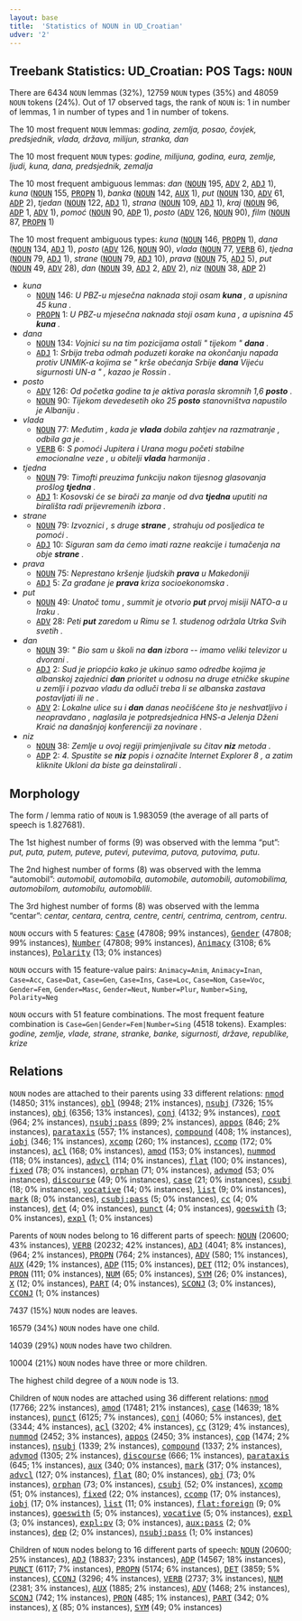 ```yaml
---
layout: base
title:  'Statistics of NOUN in UD_Croatian'
udver: '2'
---
```


## Treebank Statistics: UD_Croatian: POS Tags: `NOUN`

There are 6434 `NOUN` lemmas (32%), 12759 `NOUN` types (35%) and 48059 `NOUN` tokens (24%).
Out of 17 observed tags, the rank of `NOUN` is: 1 in number of lemmas, 1 in number of types and 1 in number of tokens.

The 10 most frequent `NOUN` lemmas: <em>godina, zemlja, posao, čovjek, predsjednik, vlada, država, milijun, stranka, dan</em>

The 10 most frequent `NOUN` types:  <em>godine, milijuna, godina, eura, zemlje, ljudi, kuna, dana, predsjednik, zemalja</em>

The 10 most frequent ambiguous lemmas: <em>dan</em> (<tt><a href="hr-pos-NOUN.html">NOUN</a></tt> 195, <tt><a href="hr-pos-ADV.html">ADV</a></tt> 2, <tt><a href="hr-pos-ADJ.html">ADJ</a></tt> 1), <em>kuna</em> (<tt><a href="hr-pos-NOUN.html">NOUN</a></tt> 155, <tt><a href="hr-pos-PROPN.html">PROPN</a></tt> 1), <em>banka</em> (<tt><a href="hr-pos-NOUN.html">NOUN</a></tt> 142, <tt><a href="hr-pos-AUX.html">AUX</a></tt> 1), <em>put</em> (<tt><a href="hr-pos-NOUN.html">NOUN</a></tt> 130, <tt><a href="hr-pos-ADV.html">ADV</a></tt> 61, <tt><a href="hr-pos-ADP.html">ADP</a></tt> 2), <em>tjedan</em> (<tt><a href="hr-pos-NOUN.html">NOUN</a></tt> 122, <tt><a href="hr-pos-ADJ.html">ADJ</a></tt> 1), <em>strana</em> (<tt><a href="hr-pos-NOUN.html">NOUN</a></tt> 109, <tt><a href="hr-pos-ADJ.html">ADJ</a></tt> 1), <em>kraj</em> (<tt><a href="hr-pos-NOUN.html">NOUN</a></tt> 96, <tt><a href="hr-pos-ADP.html">ADP</a></tt> 1, <tt><a href="hr-pos-ADV.html">ADV</a></tt> 1), <em>pomoć</em> (<tt><a href="hr-pos-NOUN.html">NOUN</a></tt> 90, <tt><a href="hr-pos-ADP.html">ADP</a></tt> 1), <em>posto</em> (<tt><a href="hr-pos-ADV.html">ADV</a></tt> 126, <tt><a href="hr-pos-NOUN.html">NOUN</a></tt> 90), <em>film</em> (<tt><a href="hr-pos-NOUN.html">NOUN</a></tt> 87, <tt><a href="hr-pos-PROPN.html">PROPN</a></tt> 1)

The 10 most frequent ambiguous types:  <em>kuna</em> (<tt><a href="hr-pos-NOUN.html">NOUN</a></tt> 146, <tt><a href="hr-pos-PROPN.html">PROPN</a></tt> 1), <em>dana</em> (<tt><a href="hr-pos-NOUN.html">NOUN</a></tt> 134, <tt><a href="hr-pos-ADJ.html">ADJ</a></tt> 1), <em>posto</em> (<tt><a href="hr-pos-ADV.html">ADV</a></tt> 126, <tt><a href="hr-pos-NOUN.html">NOUN</a></tt> 90), <em>vlada</em> (<tt><a href="hr-pos-NOUN.html">NOUN</a></tt> 77, <tt><a href="hr-pos-VERB.html">VERB</a></tt> 6), <em>tjedna</em> (<tt><a href="hr-pos-NOUN.html">NOUN</a></tt> 79, <tt><a href="hr-pos-ADJ.html">ADJ</a></tt> 1), <em>strane</em> (<tt><a href="hr-pos-NOUN.html">NOUN</a></tt> 79, <tt><a href="hr-pos-ADJ.html">ADJ</a></tt> 10), <em>prava</em> (<tt><a href="hr-pos-NOUN.html">NOUN</a></tt> 75, <tt><a href="hr-pos-ADJ.html">ADJ</a></tt> 5), <em>put</em> (<tt><a href="hr-pos-NOUN.html">NOUN</a></tt> 49, <tt><a href="hr-pos-ADV.html">ADV</a></tt> 28), <em>dan</em> (<tt><a href="hr-pos-NOUN.html">NOUN</a></tt> 39, <tt><a href="hr-pos-ADJ.html">ADJ</a></tt> 2, <tt><a href="hr-pos-ADV.html">ADV</a></tt> 2), <em>niz</em> (<tt><a href="hr-pos-NOUN.html">NOUN</a></tt> 38, <tt><a href="hr-pos-ADP.html">ADP</a></tt> 2)


* <em>kuna</em>
  * <tt><a href="hr-pos-NOUN.html">NOUN</a></tt> 146: <em>U PBZ-u mjesečna naknada stoji osam <b>kuna</b> , a upisnina 45 kuna .</em>
  * <tt><a href="hr-pos-PROPN.html">PROPN</a></tt> 1: <em>U PBZ-u mjesečna naknada stoji osam kuna , a upisnina 45 <b>kuna</b> .</em>
* <em>dana</em>
  * <tt><a href="hr-pos-NOUN.html">NOUN</a></tt> 134: <em>Vojnici su na tim pozicijama ostali " tijekom " <b>dana</b> .</em>
  * <tt><a href="hr-pos-ADJ.html">ADJ</a></tt> 1: <em>Srbija treba odmah poduzeti korake na okončanju napada protiv UNMIK-a kojima se " krše obećanja Srbije <b>dana</b> Vijeću sigurnosti UN-a " , kazao je Rossin .</em>
* <em>posto</em>
  * <tt><a href="hr-pos-ADV.html">ADV</a></tt> 126: <em>Od početka godine ta je aktiva porasla skromnih 1,6 <b>posto</b> .</em>
  * <tt><a href="hr-pos-NOUN.html">NOUN</a></tt> 90: <em>Tijekom devedesetih oko 25 <b>posto</b> stanovništva napustilo je Albaniju .</em>
* <em>vlada</em>
  * <tt><a href="hr-pos-NOUN.html">NOUN</a></tt> 77: <em>Međutim , kada je <b>vlada</b> dobila zahtjev na razmatranje , odbila ga je .</em>
  * <tt><a href="hr-pos-VERB.html">VERB</a></tt> 6: <em>S pomoći Jupitera i Urana mogu početi stabilne emocionalne veze , u obitelji <b>vlada</b> harmonija .</em>
* <em>tjedna</em>
  * <tt><a href="hr-pos-NOUN.html">NOUN</a></tt> 79: <em>Timofti preuzima funkciju nakon tijesnog glasovanja prošlog <b>tjedna</b> .</em>
  * <tt><a href="hr-pos-ADJ.html">ADJ</a></tt> 1: <em>Kosovski će se birači za manje od dva <b>tjedna</b> uputiti na birališta radi prijevremenih izbora .</em>
* <em>strane</em>
  * <tt><a href="hr-pos-NOUN.html">NOUN</a></tt> 79: <em>Izvoznici , s druge <b>strane</b> , strahuju od posljedica te pomoći .</em>
  * <tt><a href="hr-pos-ADJ.html">ADJ</a></tt> 10: <em>Siguran sam da ćemo imati razne reakcije i tumačenja na obje <b>strane</b> .</em>
* <em>prava</em>
  * <tt><a href="hr-pos-NOUN.html">NOUN</a></tt> 75: <em>Neprestano kršenje ljudskih <b>prava</b> u Makedoniji</em>
  * <tt><a href="hr-pos-ADJ.html">ADJ</a></tt> 5: <em>Za građane je <b>prava</b> kriza socioekonomska .</em>
* <em>put</em>
  * <tt><a href="hr-pos-NOUN.html">NOUN</a></tt> 49: <em>Unatoč tomu , summit je otvorio <b>put</b> prvoj misiji NATO-a u Iraku .</em>
  * <tt><a href="hr-pos-ADV.html">ADV</a></tt> 28: <em>Peti <b>put</b> zaredom u Rimu se 1. studenog održala Utrka Svih svetih .</em>
* <em>dan</em>
  * <tt><a href="hr-pos-NOUN.html">NOUN</a></tt> 39: <em>" Bio sam u školi na <b>dan</b> izbora -- imamo veliki televizor u dvorani .</em>
  * <tt><a href="hr-pos-ADJ.html">ADJ</a></tt> 2: <em>Sud je priopćio kako je ukinuo samo odredbe kojima je albanskoj zajednici <b>dan</b> prioritet u odnosu na druge etničke skupine u zemlji i pozvao vladu da odluči treba li se albanska zastava postavljati ili ne .</em>
  * <tt><a href="hr-pos-ADV.html">ADV</a></tt> 2: <em>Lokalne ulice su i <b>dan</b> danas neočišćene što je neshvatljivo i neopravdano , naglasila je potpredsjednica HNS-a Jelenja Dženi Kraić na današnjoj konferenciji za novinare .</em>
* <em>niz</em>
  * <tt><a href="hr-pos-NOUN.html">NOUN</a></tt> 38: <em>Zemlje u ovoj regiji primjenjivale su čitav <b>niz</b> metoda .</em>
  * <tt><a href="hr-pos-ADP.html">ADP</a></tt> 2: <em>4. Spustite se <b>niz</b> popis i označite Internet Explorer 8 , a zatim kliknite Ukloni da biste ga deinstalirali .</em>

## Morphology

The form / lemma ratio of `NOUN` is 1.983059 (the average of all parts of speech is 1.827681).

The 1st highest number of forms (9) was observed with the lemma “put”: <em>put, puta, putem, puteve, putevi, putevima, putova, putovima, putu</em>.

The 2nd highest number of forms (8) was observed with the lemma “automobil”: <em>automobil, automobila, automobile, automobili, automobilima, automobilom, automobilu, automoblili</em>.

The 3rd highest number of forms (8) was observed with the lemma “centar”: <em>centar, centara, centra, centre, centri, centrima, centrom, centru</em>.

`NOUN` occurs with 5 features: <tt><a href="hr-feat-Case.html">Case</a></tt> (47808; 99% instances), <tt><a href="hr-feat-Gender.html">Gender</a></tt> (47808; 99% instances), <tt><a href="hr-feat-Number.html">Number</a></tt> (47808; 99% instances), <tt><a href="hr-feat-Animacy.html">Animacy</a></tt> (3108; 6% instances), <tt><a href="hr-feat-Polarity.html">Polarity</a></tt> (13; 0% instances)

`NOUN` occurs with 15 feature-value pairs: `Animacy=Anim`, `Animacy=Inan`, `Case=Acc`, `Case=Dat`, `Case=Gen`, `Case=Ins`, `Case=Loc`, `Case=Nom`, `Case=Voc`, `Gender=Fem`, `Gender=Masc`, `Gender=Neut`, `Number=Plur`, `Number=Sing`, `Polarity=Neg`

`NOUN` occurs with 51 feature combinations.
The most frequent feature combination is `Case=Gen|Gender=Fem|Number=Sing` (4518 tokens).
Examples: <em>godine, zemlje, vlade, strane, stranke, banke, sigurnosti, države, republike, krize</em>


## Relations

`NOUN` nodes are attached to their parents using 33 different relations: <tt><a href="hr-dep-nmod.html">nmod</a></tt> (14850; 31% instances), <tt><a href="hr-dep-obl.html">obl</a></tt> (9948; 21% instances), <tt><a href="hr-dep-nsubj.html">nsubj</a></tt> (7326; 15% instances), <tt><a href="hr-dep-obj.html">obj</a></tt> (6356; 13% instances), <tt><a href="hr-dep-conj.html">conj</a></tt> (4132; 9% instances), <tt><a href="hr-dep-root.html">root</a></tt> (964; 2% instances), <tt><a href="hr-dep-nsubj-pass.html">nsubj:pass</a></tt> (899; 2% instances), <tt><a href="hr-dep-appos.html">appos</a></tt> (846; 2% instances), <tt><a href="hr-dep-parataxis.html">parataxis</a></tt> (557; 1% instances), <tt><a href="hr-dep-compound.html">compound</a></tt> (408; 1% instances), <tt><a href="hr-dep-iobj.html">iobj</a></tt> (346; 1% instances), <tt><a href="hr-dep-xcomp.html">xcomp</a></tt> (260; 1% instances), <tt><a href="hr-dep-ccomp.html">ccomp</a></tt> (172; 0% instances), <tt><a href="hr-dep-acl.html">acl</a></tt> (168; 0% instances), <tt><a href="hr-dep-amod.html">amod</a></tt> (153; 0% instances), <tt><a href="hr-dep-nummod.html">nummod</a></tt> (118; 0% instances), <tt><a href="hr-dep-advcl.html">advcl</a></tt> (114; 0% instances), <tt><a href="hr-dep-flat.html">flat</a></tt> (100; 0% instances), <tt><a href="hr-dep-fixed.html">fixed</a></tt> (78; 0% instances), <tt><a href="hr-dep-orphan.html">orphan</a></tt> (71; 0% instances), <tt><a href="hr-dep-advmod.html">advmod</a></tt> (53; 0% instances), <tt><a href="hr-dep-discourse.html">discourse</a></tt> (49; 0% instances), <tt><a href="hr-dep-case.html">case</a></tt> (21; 0% instances), <tt><a href="hr-dep-csubj.html">csubj</a></tt> (18; 0% instances), <tt><a href="hr-dep-vocative.html">vocative</a></tt> (14; 0% instances), <tt><a href="hr-dep-list.html">list</a></tt> (9; 0% instances), <tt><a href="hr-dep-mark.html">mark</a></tt> (8; 0% instances), <tt><a href="hr-dep-csubj-pass.html">csubj:pass</a></tt> (5; 0% instances), <tt><a href="hr-dep-cc.html">cc</a></tt> (4; 0% instances), <tt><a href="hr-dep-det.html">det</a></tt> (4; 0% instances), <tt><a href="hr-dep-punct.html">punct</a></tt> (4; 0% instances), <tt><a href="hr-dep-goeswith.html">goeswith</a></tt> (3; 0% instances), <tt><a href="hr-dep-expl.html">expl</a></tt> (1; 0% instances)

Parents of `NOUN` nodes belong to 16 different parts of speech: <tt><a href="hr-pos-NOUN.html">NOUN</a></tt> (20600; 43% instances), <tt><a href="hr-pos-VERB.html">VERB</a></tt> (20232; 42% instances), <tt><a href="hr-pos-ADJ.html">ADJ</a></tt> (4041; 8% instances),  (964; 2% instances), <tt><a href="hr-pos-PROPN.html">PROPN</a></tt> (764; 2% instances), <tt><a href="hr-pos-ADV.html">ADV</a></tt> (580; 1% instances), <tt><a href="hr-pos-AUX.html">AUX</a></tt> (429; 1% instances), <tt><a href="hr-pos-ADP.html">ADP</a></tt> (115; 0% instances), <tt><a href="hr-pos-DET.html">DET</a></tt> (112; 0% instances), <tt><a href="hr-pos-PRON.html">PRON</a></tt> (111; 0% instances), <tt><a href="hr-pos-NUM.html">NUM</a></tt> (65; 0% instances), <tt><a href="hr-pos-SYM.html">SYM</a></tt> (26; 0% instances), <tt><a href="hr-pos-X.html">X</a></tt> (12; 0% instances), <tt><a href="hr-pos-PART.html">PART</a></tt> (4; 0% instances), <tt><a href="hr-pos-SCONJ.html">SCONJ</a></tt> (3; 0% instances), <tt><a href="hr-pos-CCONJ.html">CCONJ</a></tt> (1; 0% instances)

7437 (15%) `NOUN` nodes are leaves.

16579 (34%) `NOUN` nodes have one child.

14039 (29%) `NOUN` nodes have two children.

10004 (21%) `NOUN` nodes have three or more children.

The highest child degree of a `NOUN` node is 13.

Children of `NOUN` nodes are attached using 36 different relations: <tt><a href="hr-dep-nmod.html">nmod</a></tt> (17766; 22% instances), <tt><a href="hr-dep-amod.html">amod</a></tt> (17481; 21% instances), <tt><a href="hr-dep-case.html">case</a></tt> (14639; 18% instances), <tt><a href="hr-dep-punct.html">punct</a></tt> (6125; 7% instances), <tt><a href="hr-dep-conj.html">conj</a></tt> (4060; 5% instances), <tt><a href="hr-dep-det.html">det</a></tt> (3344; 4% instances), <tt><a href="hr-dep-acl.html">acl</a></tt> (3202; 4% instances), <tt><a href="hr-dep-cc.html">cc</a></tt> (3129; 4% instances), <tt><a href="hr-dep-nummod.html">nummod</a></tt> (2452; 3% instances), <tt><a href="hr-dep-appos.html">appos</a></tt> (2450; 3% instances), <tt><a href="hr-dep-cop.html">cop</a></tt> (1474; 2% instances), <tt><a href="hr-dep-nsubj.html">nsubj</a></tt> (1339; 2% instances), <tt><a href="hr-dep-compound.html">compound</a></tt> (1337; 2% instances), <tt><a href="hr-dep-advmod.html">advmod</a></tt> (1305; 2% instances), <tt><a href="hr-dep-discourse.html">discourse</a></tt> (666; 1% instances), <tt><a href="hr-dep-parataxis.html">parataxis</a></tt> (645; 1% instances), <tt><a href="hr-dep-aux.html">aux</a></tt> (340; 0% instances), <tt><a href="hr-dep-mark.html">mark</a></tt> (317; 0% instances), <tt><a href="hr-dep-advcl.html">advcl</a></tt> (127; 0% instances), <tt><a href="hr-dep-flat.html">flat</a></tt> (80; 0% instances), <tt><a href="hr-dep-obj.html">obj</a></tt> (73; 0% instances), <tt><a href="hr-dep-orphan.html">orphan</a></tt> (73; 0% instances), <tt><a href="hr-dep-csubj.html">csubj</a></tt> (52; 0% instances), <tt><a href="hr-dep-xcomp.html">xcomp</a></tt> (51; 0% instances), <tt><a href="hr-dep-fixed.html">fixed</a></tt> (22; 0% instances), <tt><a href="hr-dep-ccomp.html">ccomp</a></tt> (17; 0% instances), <tt><a href="hr-dep-iobj.html">iobj</a></tt> (17; 0% instances), <tt><a href="hr-dep-list.html">list</a></tt> (11; 0% instances), <tt><a href="hr-dep-flat-foreign.html">flat:foreign</a></tt> (9; 0% instances), <tt><a href="hr-dep-goeswith.html">goeswith</a></tt> (5; 0% instances), <tt><a href="hr-dep-vocative.html">vocative</a></tt> (5; 0% instances), <tt><a href="hr-dep-expl.html">expl</a></tt> (3; 0% instances), <tt><a href="hr-dep-expl-pv.html">expl:pv</a></tt> (3; 0% instances), <tt><a href="hr-dep-aux-pass.html">aux:pass</a></tt> (2; 0% instances), <tt><a href="hr-dep-dep.html">dep</a></tt> (2; 0% instances), <tt><a href="hr-dep-nsubj-pass.html">nsubj:pass</a></tt> (1; 0% instances)

Children of `NOUN` nodes belong to 16 different parts of speech: <tt><a href="hr-pos-NOUN.html">NOUN</a></tt> (20600; 25% instances), <tt><a href="hr-pos-ADJ.html">ADJ</a></tt> (18837; 23% instances), <tt><a href="hr-pos-ADP.html">ADP</a></tt> (14567; 18% instances), <tt><a href="hr-pos-PUNCT.html">PUNCT</a></tt> (6117; 7% instances), <tt><a href="hr-pos-PROPN.html">PROPN</a></tt> (5174; 6% instances), <tt><a href="hr-pos-DET.html">DET</a></tt> (3859; 5% instances), <tt><a href="hr-pos-CCONJ.html">CCONJ</a></tt> (3296; 4% instances), <tt><a href="hr-pos-VERB.html">VERB</a></tt> (2737; 3% instances), <tt><a href="hr-pos-NUM.html">NUM</a></tt> (2381; 3% instances), <tt><a href="hr-pos-AUX.html">AUX</a></tt> (1885; 2% instances), <tt><a href="hr-pos-ADV.html">ADV</a></tt> (1468; 2% instances), <tt><a href="hr-pos-SCONJ.html">SCONJ</a></tt> (742; 1% instances), <tt><a href="hr-pos-PRON.html">PRON</a></tt> (485; 1% instances), <tt><a href="hr-pos-PART.html">PART</a></tt> (342; 0% instances), <tt><a href="hr-pos-X.html">X</a></tt> (85; 0% instances), <tt><a href="hr-pos-SYM.html">SYM</a></tt> (49; 0% instances)

